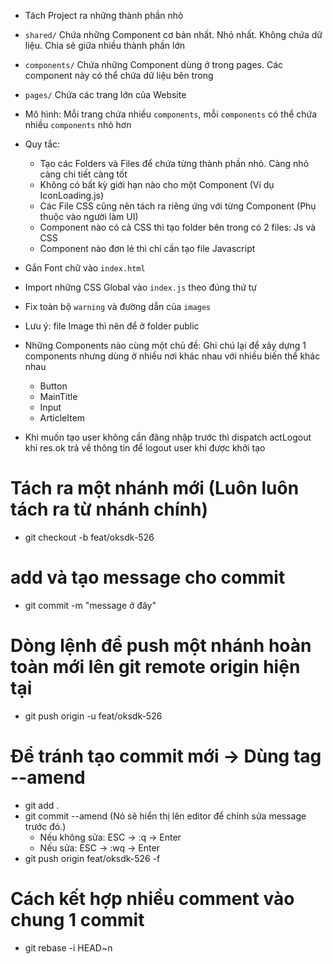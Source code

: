 - Tách Project ra những thành phần nhỏ
- `shared/` Chứa những Component cơ bản nhất. Nhỏ nhất. Không chứa dữ liệu. Chia sẻ giữa nhiều thành phần lớn
- `components/` Chứa những Component dùng ở trong pages. Các component này có thể chứa dữ liệu bên trong
- `pages/` Chứa các trang lớn của Website

- Mô hình: Mỗi trang chứa nhiều `components`, mỗi `components` có thể chứa nhiều `components` nhỏ hơn

- Quy tắc: 
  - Tạo các Folders và Files để chứa từng thành phần nhỏ. Càng nhỏ càng chi tiết càng tốt
  - Không có bất kỳ giới hạn nào cho một Component (Ví dụ IconLoading.js)
  - Các File CSS cũng nên tách ra riêng ứng với từng Component (Phụ thuộc vào người làm UI)
  - Component nào có cả CSS thì tạo folder bên trong có 2 files: Js và CSS
  - Component nào đơn lẻ thì chỉ cần tạo file Javascript

- Gắn Font chữ vào `index.html`
- Import những CSS Global vào `index.js` theo đúng thứ tự
- Fix toàn bộ `warning` và đường dẫn của `images`
- Lưu ý: file Image thì nên để ở folder public

- Những Components nào cùng một chủ đề: Ghi chú lại để xây dựng 1 components nhưng dùng ở nhiều nơi khác nhau với nhiều biến thể khác nhau
  - Button
  - MainTitle
  - Input
  - ArticleItem

- Khi muốn tạo user không cần đăng nhập trước thì dispatch actLogout khi res.ok trả về thông tin để logout user khi được khởi tạo


# Tách ra một nhánh mới (Luôn luôn tách ra từ nhánh chính)
- git checkout -b feat/oksdk-526 

# add và tạo message cho commit
- git commit -m "message ở đây"

# Dòng lệnh để push một nhánh hoàn toàn mới lên git remote origin hiện tại
- git push origin -u feat/oksdk-526 

# Để tránh tạo commit mới -> Dùng tag --amend
- git add .
- git commit --amend (Nó sẽ hiển thị lên editor để chỉnh sửa message trước đó.)
  + Nếu không sửa: ESC -> :q -> Enter
  + Nếu sửa: ESC -> :wq -> Enter
- git push origin feat/oksdk-526 -f

# Cách kết hợp nhiều comment vào chung 1 commit

- git rebase -i HEAD~n


